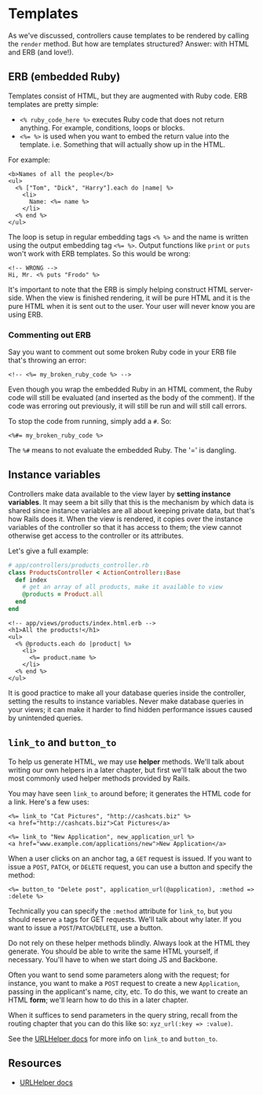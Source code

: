 # Templates

As we've discussed, controllers cause templates to be rendered by
calling the `render` method. But how are templates structured? Answer:
with HTML and ERB (and love!).

## ERB (embedded Ruby)

Templates consist of HTML, but they are augmented with Ruby code. ERB
templates are pretty simple:

* `<% ruby_code_here %>` executes Ruby code that does not return
  anything. For example, conditions, loops or blocks.
* `<%= %>` is used when you want to embed the return value into the
  template. i.e. Something that will actually show up in the HTML.

For example:

```html+erb
<b>Names of all the people</b>
<ul>
  <% ["Tom", "Dick", "Harry"].each do |name| %>
    <li>
      Name: <%= name %>
    </li>
  <% end %>
</ul>
```

The loop is setup in regular embedding tags `<% %>` and the name is
written using the output embedding tag `<%= %>`. Output functions like
`print` or `puts` won't work with ERB templates. So this would be
wrong:

```html+erb
<!-- WRONG -->
Hi, Mr. <% puts "Frodo" %>
```

It's important to note that the ERB is simply helping construct HTML
server-side.  When the view is finished rendering, it will be pure
HTML and it is the pure HTML when it is sent out to the user. Your
user will never know you are using ERB.

### Commenting out ERB

Say you want to comment out some broken Ruby code in your ERB file
that's throwing an error:

```html+erb
<!-- <%= my_broken_ruby_code %> -->
```

Even though you wrap the embedded Ruby in an HTML comment, the Ruby
code will still be evaluated (and inserted as the body of the
comment). If the code was erroring out previously, it will still be
run and will still call errors.

To stop the code from running, simply add a `#`. So:

```html+erb
<%#= my_broken_ruby_code %>
```

The `%#` means to not evaluate the embedded Ruby. The '=' is dangling.

## Instance variables

Controllers make data available to the view layer by **setting
instance variables**. It may seem a bit silly that this is the
mechanism by which data is shared since instance variables are all
about keeping private data, but that's how Rails does it. When the
view is rendered, it copies over the instance variables of the
controller so that it has access to them; the view cannot otherwise
get access to the controller or its attributes.

Let's give a full example:

```ruby
# app/controllers/products_controller.rb
class ProductsController < ActionController::Base
  def index
    # get an array of all products, make it available to view
    @products = Product.all
  end
end
```

```html+erb
<!-- app/views/products/index.html.erb -->
<h1>All the products!</h1>
<ul>
  <% @products.each do |product| %>
    <li>
      <%= product.name %>
    </li>
  <% end %>
</ul>
```

It is good practice to make all your database queries inside the
controller, setting the results to instance variables. Never make
database queries in your views; it can make it harder to find hidden
performance issues caused by unintended queries.

## `link_to` and `button_to`

To help us generate HTML, we may use **helper** methods. We'll talk
about writing our own helpers in a later chapter, but first we'll talk
about the two most commonly used helper methods provided by Rails.

You may have seen `link_to` around before; it generates the HTML code
for a link. Here's a few uses:

```html+erb
<%= link_to "Cat Pictures", "http://cashcats.biz" %>
<a href="http://cashcats.biz">Cat Pictures</a>

<%= link_to "New Application", new_application_url %>
<a href="www.example.com/applications/new">New Application</a>
```

When a user clicks on an anchor tag, a `GET` request is issued. If you
want to issue a `POST`, `PATCH`, or `DELETE` request, you can use a
button and specify the method:

```html+erb
<%= button_to "Delete post", application_url(@application), :method => :delete %>
```

Technically you can specify the `:method` attribute for `link_to`, but
you should reserve `a` tags for GET requests. We'll talk about why
later. If you want to issue a `POST`/`PATCH`/`DELETE`, use a button.

Do not rely on these helper methods blindly. Always look at the HTML
they generate. You should be able to write the same HTML yourself, if
necessary. You'll have to when we start doing JS and Backbone.

Often you want to send some parameters along with the request; for
instance, you want to make a `POST` request to create a new
`Application`, passing in the applicant's name, city, etc. To do this,
we want to create an HTML **form**; we'll learn how to do this in a
later chapter.

When it suffices to send parameters in the query string, recall from
the routing chapter that you can do this like so: `xyz_url(:key =>
:value)`.

See the [URLHelper docs][url-helper-docs] for more info on `link_to`
and `button_to`.

## Resources

* [URLHelper docs][url-helper-docs]

[url-helper-docs]: http://api.rubyonrails.org/classes/ActionView/Helpers/UrlHelper.html
